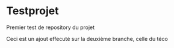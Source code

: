 # Testprojet
Premier test de repository du projet

Ceci est un ajout effecuté sur la deuxième branche, celle du téco
